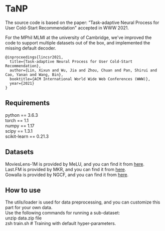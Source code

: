 # TaNP

The source code is based on the paper: ”Task-adaptive Neural Process for User Cold-Start Recommendation" accepted in WWW 2021.

For the MPhil MLMI at the university of Cambridge, we've improved the code to support multiple datasets out of the box, and implemented the missing default decoder.

```
@inproceedings{lincsr2021,
  title={Task-adaptive Neural Process for User Cold-Start Recommendation},
  author={Lin, Xixun and Wu, Jia and Zhou, Chuan and Pan, Shirui and Cao, Yanan and Wang, Bin},
  booktitle={ACM International World Wide Web Conferences (WWW)},
  year={2021}
}
```

## Requirements

python == 3.6.3  
 torch == 1.1  
 numpy == 1.17  
 scipy == 1.3.1  
 scikit-learn == 0.21.3

## Datasets

MoviesLens-1M is provided by MeLU, and you can find it from [here](https://github.com/hoyeoplee/MeLU).  
 Last.FM is provided by MKR, and you can find it from [here](https://github.com/hwwang55/MKR).  
 Gowalla is provided by NGCF, and you can find it from [here](https://github.com/xiangwang1223/neural_graph_collaborative_filtering).

## How to use

The utils/loader is used for data preprocessing, and you can customize this part for your own data.  
 Use the following commands for running a sub-dataset:  
 unzip data.zip file  
 zsh train.sh # Training with default hyper-parameters.
